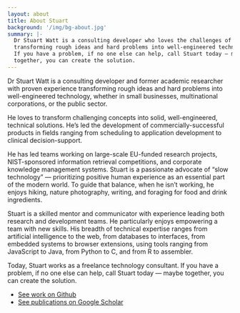 ```yaml
---
layout: about
title: About Stuart
background: '/img/bg-about.jpg'
summary: |-
  Dr Stuart Watt is a consulting developer who loves the challenges of
  transforming rough ideas and hard problems into well-engineered technology. 
  If you have a problem, if no one else can help, call Stuart today — maybe 
  together, you can create the solution.
---
```


Dr Stuart Watt is a consulting developer and former academic researcher with
proven experience transforming rough ideas and hard problems into
well-engineered technology, whether in small businesses, multinational
corporations, or the public sector. 

He loves to transform challenging concepts into solid, well-engineered,
technical solutions. He’s led the development of commercially-successful
products in fields ranging from scheduling to application development to
clinical decision-support. 

He has led teams working on large-scale EU-funded research projects,
NIST-sponsored information retrieval competitions, and corporate knowledge
management systems. Stuart is a passionate advocate of “slow technology” —
prioritizing positive human experience as an essential part of the modern world.
To guide that balance, when he isn’t working, he enjoys hiking, nature
photography, writing, and foraging for food and drink ingredients. 

Stuart is a skilled mentor and communicator with experience leading both
research and development teams. He particularly enjoys empowering a team with
new skills. His breadth of technical expertise ranges from artificial
intelligence to the web, from databases to interfaces, from embedded systems to
browser extensions, using tools ranging from JavaScript to Java, from Python to
C, and from R to assembler. 

Today, Stuart works as a freelance technology consultant. If you have a problem,
if no one else can help, call Stuart today — maybe together, you can create the
solution.

* [See work on Github](https://github.com/morungos)
* [See publications on Google Scholar](https://scholar.google.com/citations?user=WDMjFKEAAAAJ&hl=en)
